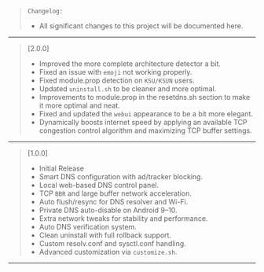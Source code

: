 > `Changelog:`
> - All significant changes to this project will be documented here.
---

> [2.0.0]
>
> - Improved the more complete architecture detector a bit.
> - Fixed an issue with `emoji` not working properly.
> - Fixed module.prop detection on `KSU/KSUN` users.
> - Updated `uninstall.sh` to be cleaner and more optimal.
> - Improvements to module.prop in the resetdns.sh section to make it more optimal and neat.
> - Fixed and updated the `webui` appearance to be a bit more elegant.
> - Dynamically boosts internet speed by applying an available TCP congestion control algorithm and maximizing TCP buffer settings.
---

> [1.0.0]
>
> - Initial Release
> - Smart DNS configuration with ad/tracker blocking.
> - Local web-based DNS control panel.
> - TCP `BBR` and large buffer network acceleration.
> - Auto flush/resync for DNS resolver and Wi-Fi.
> - Private DNS auto-disable on Android 9–10.
> - Extra network tweaks for stability and performance.
> - Auto DNS verification system.
> - Clean uninstall with full rollback support.
> - Custom resolv.conf and sysctl.conf handling.
> - Advanced customization via `customize.sh`.
---
